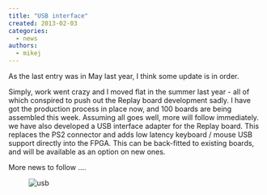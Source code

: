 ```yaml
---
title: "USB interface"
created: 2013-02-03
categories: 
  - news
authors: 
  - mikej
---
```


As the last entry was in May last year, I think some update is in order.

Simply, work went crazy and I moved flat in the summer last year - all of which conspired to push out the Replay board development sadly. I have got the production process in place now, and 100 boards are being assembled this week. Assuming all goes well, more will follow immediately. we have also developed a USB interface adapter for the Replay board. This replaces the PS2 connector and adds low latency keyboard / mouse USB support directly into the FPGA. This can be back-fitted to existing boards, and will be available as an option on new ones.

More news to follow ....

<figure>

![usb](@assets/images/usb.jpg)

</figure>